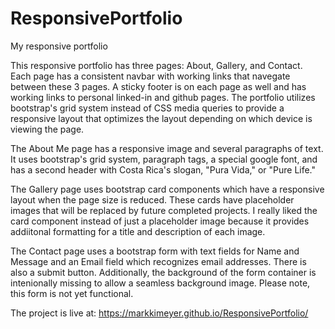 # ResponsivePortfolio
My responsive portfolio

This responsive portfolio has three pages: About, Gallery, and Contact. Each page has a consistent navbar with working links that navegate between these 3 pages. A sticky footer is on each page as well and has working links to personal linked-in and github pages. The portfolio utilizes bootstrap's grid system instead of CSS media queries to provide a responsive layout that optimizes the layout depending on which device is viewing the page. 

The About Me page has a responsive image and several paragraphs of text. It uses bootstrap's grid system, paragraph tags, a special google font, and has a second header with Costa Rica's slogan, "Pura Vida," or "Pure Life."

The Gallery page uses bootstrap card components which have a responsive layout when the page size is reduced. These cards have placeholder images that will be replaced by future completed projects. I really liked the card component instead of just a placeholder image because it provides addiitonal formatting for a title and description of each image.  

The Contact page uses a bootstrap form with text fields for Name and Message and an Email field which recognizes email addresses. There is also a submit button. Additionally, the background of the form container is intenionally missing to allow a seamless background image. Please note, this form is not yet functional.

The project is live at: https://markkimeyer.github.io/ResponsivePortfolio/


